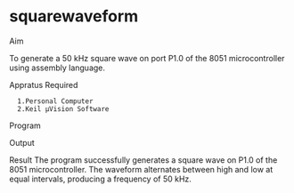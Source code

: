 # squarewaveform
Aim

To generate a 50 kHz square wave on port P1.0 of the 8051 microcontroller using assembly language.

Appratus Required

      1.Personal Computer
      2.Keil µVision Software
Program

Output

Result
The program successfully generates a square wave on P1.0 of the 8051 microcontroller. The waveform alternates between high and low at equal intervals, producing a frequency of 50 kHz.
